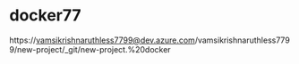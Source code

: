 # docker77
https://vamsikrishnaruthless7799@dev.azure.com/vamsikrishnaruthless7799/new-project/_git/new-project.%20docker
